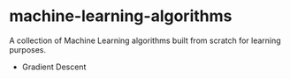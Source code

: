 # machine-learning-algorithms

A collection of Machine Learning algorithms built from scratch for learning purposes.

* Gradient Descent
